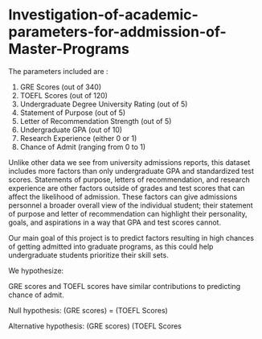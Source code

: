 # Investigation-of-academic-parameters-for-addmission-of-Master-Programs


The parameters included are :
1.	GRE Scores (out of 340)
2.	TOEFL Scores (out of 120)
3.	Undergraduate Degree University Rating (out of 5)
4.	Statement of Purpose (out of 5)
5.	Letter of Recommendation Strength (out of 5)
6.	Undergraduate GPA (out of 10)
7.	Research Experience (either 0 or 1)
8.	Chance of Admit (ranging from 0 to 1)







Unlike other data we see from university admissions reports, this dataset includes more factors than only undergraduate GPA and standardized test scores.
Statements of purpose, letters of recommendation, and research experience are other factors outside of grades and test scores that can affect the likelihood
of admission. These factors can give admissions personnel a broader overall view of the individual student; their statement of purpose and letter of
recommendation can highlight their personality, goals, and aspirations in a way that GPA and test scores cannot. 



 



Our main goal of this project is to predict factors resulting in high chances of getting admitted into graduate programs, as this could help undergraduate
students prioritize their skill sets. 

We hypothesize: 

GRE scores and TOEFL scores have similar contributions to predicting chance of admit.


Null hypothesis: (GRE scores) =  (TOEFL Scores)

Alternative
hypothesis: (GRE scores)   (TOEFL Scores


 



